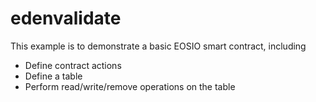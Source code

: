 # edenvalidate

This example is to demonstrate a basic EOSIO smart contract, including

- Define contract actions
- Define a table
- Perform read/write/remove operations on the table
